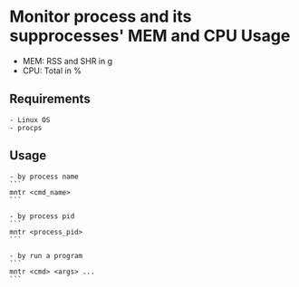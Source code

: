 # Monitor process and its supprocesses' MEM and CPU Usage

* MEM: RSS and SHR in g
* CPU: Total in %

## Requirements
    - Linux OS
    - procps

## Usage
    - by process name
    ```
    mntr <cmd_name>
    ```

    - by process pid
    ```
    mntr <process_pid>
    ```

    - by run a program
    ```
    mntr <cmd> <args> ...
    ```

